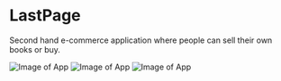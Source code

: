 # LastPage
Second hand e-commerce application where people can sell their own books or buy.


![Image of App](https://imgur.com/bv7NS1S)
![Image of App](https://imgur.com/Z2pKIxo)
![Image of App](https://i.imgur.com/W8GoFp9.png)
